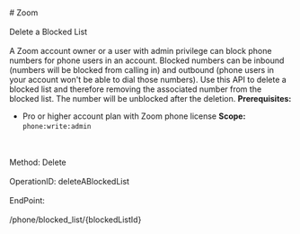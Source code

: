 <br>#     Zoom</br>
<br>Delete a Blocked List</br>
<br>A Zoom account owner or a user with admin privilege can block phone numbers for phone users in an account. Blocked numbers can be inbound (numbers will be blocked from calling in) and outbound (phone users in your account won't be able to dial those numbers).
Use this API to delete a blocked list and therefore removing the associated number from the blocked list. The number will be unblocked after the deletion.
**Prerequisites:**
* Pro or higher account plan with Zoom phone license
**Scope:** `phone:write:admin` 





</br>
<br>Method: Delete</br>
<br>OperationID: deleteABlockedList</br>
<br>EndPoint:</br>
<br>/phone/blocked_list/{blockedListId}</br>
